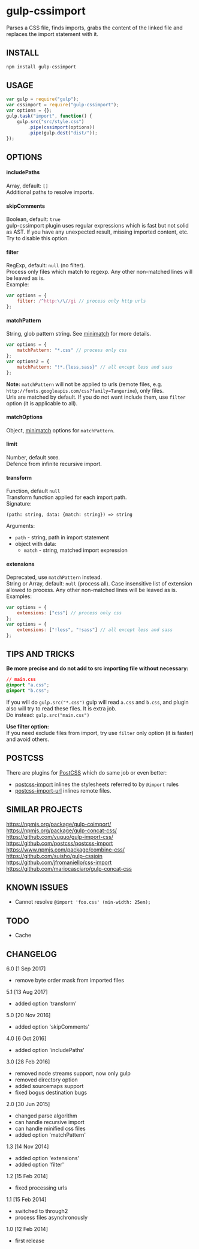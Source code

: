 gulp-cssimport
==============
Parses a CSS file, finds imports, grabs the content of the linked file and replaces the import statement with it.

INSTALL
-------
```sh
npm install gulp-cssimport
```

USAGE
-----
```js
var gulp = require("gulp");
var cssimport = require("gulp-cssimport");
var options = {};
gulp.task("import", function() {
	gulp.src("src/style.css")
		.pipe(cssimport(options))
		.pipe(gulp.dest("dist/"));
}); 
```

OPTIONS
-------
#### includePaths
Array, default: `[]`  
Additional paths to resolve imports.

#### skipComments
Boolean, default: `true`  
gulp-cssimport plugin uses regular expressions which is fast but not solid as AST.
If you have any unexpected result, missing imported content, etc. Try to disable this option.

#### filter
RegExp, default: `null` (no filter).  
Process only files which match to regexp.
Any other non-matched lines will be leaved as is.  
Example:
```js
var options = {
	filter: /^http:\/\//gi // process only http urls
};
```

#### matchPattern  
String, glob pattern string. See [minimatch](https://www.npmjs.com/package/minimatch) for more details.
```js
var options = {
	matchPattern: "*.css" // process only css
};
var options2 = {
	matchPattern: "!*.{less,sass}" // all except less and sass
};
```
**Note:**
`matchPattern` will not be applied to urls (remote files, e.g. `http://fonts.googleapis.com/css?family=Tangerine`), only files.  
Urls are matched by default. If you do not want include them, use `filter` option (it is applicable to all).

#### matchOptions
Object, [minimatch](https://www.npmjs.com/package/minimatch) options for `matchPattern`.

#### limit
Number, default `5000`.  
Defence from infinite recursive import.

#### transform
Function, default `null`  
Transform function applied for each import path.  
Signature:
```
(path: string, data: {match: string}) => string
```
Arguments:
* `path` - string, path in import statement
* object with data:
  - `match` - string, matched import expression

#### extensions  
Deprecated, use `matchPattern` instead.  
String or Array, default: `null` (process all).
Case insensitive list of extension allowed to process.
Any other non-matched lines will be leaved as is.  
Examples:
```js
var options = {
	extensions: ["css"] // process only css
};
var options = {
	extensions: ["!less", "!sass"] // all except less and sass
};
```

TIPS AND TRICKS
---------------
**Be more precise and do not add to src importing file without necessary:**  
```css
// main.css
@import "a.css";
@import "b.css";
```
If you will do `gulp.src("*.css")` gulp will read `a.css` and `b.css`,
and plugin also will try to read these files. It is extra job.  
Do instead: `gulp.src("main.css")`

**Use filter option:**  
If you need exclude files from import, try use `filter` only option (it is faster) and avoid others.


POSTCSS
-------
There are plugins for [PostCSS](https://github.com/postcss/postcss) which do same job or even better:
* [postcss-import](https://github.com/postcss/postcss-import) inlines the stylesheets referred to by `@import` rules
* [postcss-import-url](https://github.com/unlight/postcss-import-url) inlines remote files.


SIMILAR PROJECTS
----------------
https://npmjs.org/package/gulp-coimport/  
https://npmjs.org/package/gulp-concat-css/  
https://github.com/yuguo/gulp-import-css/  
https://github.com/postcss/postcss-import  
https://www.npmjs.com/package/combine-css/  
https://github.com/suisho/gulp-cssjoin  
https://github.com/jfromaniello/css-import  
https://github.com/mariocasciaro/gulp-concat-css  


KNOWN ISSUES
------------
- Cannot resolve `@import 'foo.css' (min-width: 25em);`

TODO
----
- Cache

CHANGELOG
---------
6.0 [1 Sep 2017]
- remove byte order mask from imported files

5.1 [13 Aug 2017]
- added option 'transform'

5.0 [20 Nov 2016]
- added option 'skipComments'

4.0 [6 Oct 2016]
- added option 'includePaths'

3.0 [28 Feb 2016]
- removed node streams support, now only gulp
- removed directory option
- added sourcemaps support
- fixed bogus destination bugs

2.0 [30 Jun 2015]
- changed parse algorithm
- can handle recursive import
- can handle minified css files
- added option 'matchPattern'

1.3 [14 Nov 2014]
- added option 'extensions'
- added option 'filter'

1.2 [15 Feb 2014]
- fixed processing urls

1.1 [15 Feb 2014]
- switched to through2
- process files asynchronously

1.0 [12 Feb 2014]
- first release
